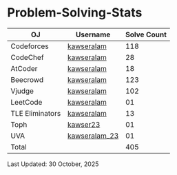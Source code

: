 # Problem-Solving-Stats


| OJ | Username | Solve Count |
| -- | -------- | ----------- |
| Codeforces | [kawseralam](https://codeforces.com/profile/kawseralam) |     118     |
| CodeChef | [kawseralam](https://www.codechef.com/users/kawseralam) |      28     |
| AtCoder | [kawseralam](https://atcoder.jp/users/kawseralam) |      18     |
| Beecrowd | [kawseralam](https://judge.beecrowd.com/en/profile/1016333) |     123     |
| Vjudge | [kawseralam](https://vjudge.net/user/kawseralam) |     102     |
| LeetCode | [kawseralam](https://leetcode.com/u/kawseralam/) |      01     |
| TLE Eliminators | [kawseralam](https://www.tle-eliminators.com/my-profile) |      13     |
| Toph | [kawser23](https://toph.co/u/kawser23) |     01     |
| UVA | [kawseralam_23](https://onlinejudge.org/index.php?option=com_comprofiler&Itemid=3) |      01     |
| Total | | 405 |

Last Updated: 30 October, 2025
